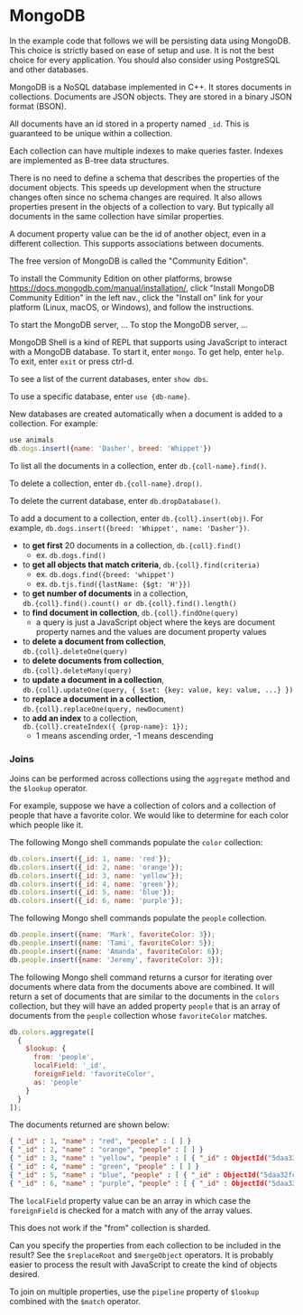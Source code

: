 # MongoDB

In the example code that follows we will be persisting data using MongoDB.
This choice is strictly based on ease of setup and use.
It is not the best choice for every application.
You should also consider using PostgreSQL and other databases.

MongoDB is a NoSQL database implemented in C++.
It stores documents in collections. Documents are JSON objects.
They are stored in a binary JSON format (BSON).

All documents have an id stored in a property named `_id`.
This is guaranteed to be unique within a collection.

Each collection can have multiple indexes to make queries faster.
Indexes are implemented as B-tree data structures.

There is no need to define a schema that describes
the properties of the document objects.
This speeds up development when the structure changes often
since no schema changes are required.
It also allows properties present in the objects of a collection to vary.
But typically all documents in the same collection have similar properties.

A document property value can be the id of another object,
even in a different collection.
This supports associations between documents.

The free version of MongoDB is called the "Community Edition".

To install the Community Edition on other platforms,
browse <https://docs.mongodb.com/manual/installation/>,
click "Install MongoDB Community Edition" in the left nav.,
click the "Install on" link for your platform (Linux, macOS, or Windows),
and follow the instructions.

To start the MongoDB server, ...
To stop the MongoDB server, ...

MongoDB Shell is a kind of REPL that supports using
JavaScript to interact with a MongoDB database.
To start it, enter `mongo`.
To get help, enter `help`.
To exit, enter `exit` or press ctrl-d.

To see a list of the current databases, enter `show dbs`.

To use a specific database, enter `use {db-name}`.

New databases are created automatically when a document is added to a collection.
For example:

```js
use animals
db.dogs.insert({name: 'Dasher', breed: 'Whippet'})
```

To list all the documents in a collection,
enter `db.{coll-name}.find()`.

To delete a collection, enter `db.{coll-name}.drop()`.

To delete the current database, enter `db.dropDatabase()`.

To add a document to a collection, enter `db.{coll}.insert(obj)`.
For example, `db.dogs.insert({breed: 'Whippet', name: 'Dasher'})`.

- to **get first** 20 documents in a collection,
  `db.{coll}.find()`
  - ex. `db.dogs.find()`
- to **get all objects that match criteria**,
  `db.{coll}.find(criteria)`
  - ex. `db.dogs.find({breed: 'whippet')`
  - ex. `db.tjs.find({lastName: {$gt: 'H'}})`
- to **get number of documents** in a collection,  
  `db.{coll}.find().count() or db.{coll}.find().length()`
- to **find document in collection**,
  `db.{coll}.findOne(query)`
  - a query is just a JavaScript object where
    the keys are document property names and
    the values are document property values
- to **delete a document from collection**,  
  `db.{coll}.deleteOne(query)`
- to **delete documents from collection**,  
  `db.{coll}.deleteMany(query)`
- to **update a document in a collection**,  
  `db.{coll}.updateOne(query, { $set: {key: value, key: value, ...} })`
- to **replace a document in a collection**,  
  `db.{coll}.replaceOne(query, newDocument)`
- to **add an index** to a collection,  
  `db.{coll}.createIndex({ {prop-name}: 1});`
  - 1 means ascending order, -1 means descending

### Joins

Joins can be performed across collections using the `aggregate` method
and the `$lookup` operator.

For example, suppose we have a collection of colors
and a collection of people that have a favorite color.
We would like to determine for each color which people like it.

The following Mongo shell commands populate the `color` collection:

```js
db.colors.insert({_id: 1, name: 'red'});
db.colors.insert({_id: 2, name: 'orange'});
db.colors.insert({_id: 3, name: 'yellow'});
db.colors.insert({_id: 4, name: 'green'});
db.colors.insert({_id: 5, name: 'blue'});
db.colors.insert({_id: 6, name: 'purple'});
```

The following Mongo shell commands populate the `people` collection.

```js
db.people.insert({name: 'Mark', favoriteColor: 3});
db.people.insert({name: 'Tami', favoriteColor: 5});
db.people.insert({name: 'Amanda', favoriteColor: 6});
db.people.insert({name: 'Jeremy', favoriteColor: 3});
```

The following Mongo shell command returns a cursor
for iterating over documents where data
from the documents above are combined.
It will return a set of documents that are
similar to the documents in the `colors` collection,
but they will have an added property `people`
that is an array of documents from the `people` collection
whose `favoriteColor` matches.

```js
db.colors.aggregate([
  {
    $lookup: {
      from: 'people',
      localField: '_id',
      foreignField: 'favoriteColor',
      as: 'people'
    }
  }
]);
```

The documents returned are shown below:

```json
{ "_id" : 1, "name" : "red", "people" : [ ] }
{ "_id" : 2, "name" : "orange", "people" : [ ] }
{ "_id" : 3, "name" : "yellow", "people" : [ { "_id" : ObjectId("5daa32fc3bed06a14673ca80"), "name" : "Mark", "favoriteColor" : 3 }, { "_id" : ObjectId("5daa32fd3bed06a14673ca83"), "name" : "Jeremy", "favoriteColor" : 3 } ] }
{ "_id" : 4, "name" : "green", "people" : [ ] }
{ "_id" : 5, "name" : "blue", "people" : [ { "_id" : ObjectId("5daa32fc3bed06a14673ca81"), "name" : "Tami", "favoriteColor" : 5 } ] }
{ "_id" : 6, "name" : "purple", "people" : [ { "_id" : ObjectId("5daa32fc3bed06a14673ca82"), "name" : "Amanda", "favoriteColor" : 6 } ] }
```

The `localField` property value can be an array in which case the
`foreignField` is checked for a match with any of the array values.

This does not work if the "from" collection is sharded.

Can you specify the properties from each collection to be included in the result?
See the `$replaceRoot` and `$mergeObject` operators.
It is probably easier to process the result with JavaScript
to create the kind of objects desired.

To join on multiple properties,
use the `pipeline` property of `$lookup`
combined with the `$match` operator.

